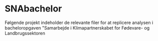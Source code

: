 # SNAbachelor
Følgende projekt indeholder de relevante filer for at replicere analysen i bacheloropgaven "Samarbejde i Klimapartnerskabet for Fødevare- og Landbrugssektoren
